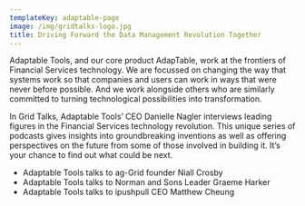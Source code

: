 ```yaml
---
templateKey: adaptable-page
image: /img/gridtalks-logo.jpg
title: Driving Forward the Data Management Revolution Together
---
```

Adaptable Tools, and our core product AdapTable, work at the frontiers of Financial Services technology. We are focussed on changing the way that systems work so that companies and users can work in ways that were never before possible. And we work alongside others who are similarly committed to turning technological possibilities into transformation.

In Grid Talks, Adaptable Tools’ CEO Danielle Nagler interviews leading figures in the Financial Services technology revolution. This unique series of podcasts gives insights into groundbreaking inventions as well as offering perspectives on the future from some of those involved in building it. It’s your chance to find out what could be next.



* Adaptable Tools talks to ag-Grid founder Niall Crosby
* Adaptable Tools talks to Norman and Sons Leader Graeme Harker
* Adaptable Tools talks to ipushpull CEO Matthew Cheung
